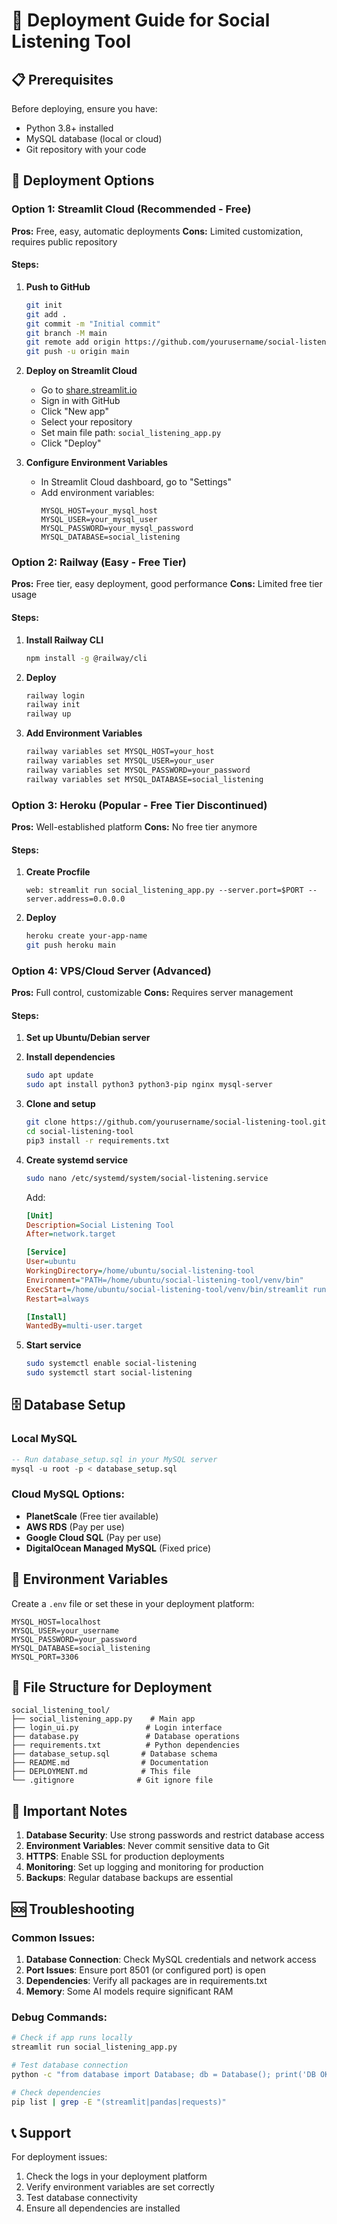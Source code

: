 # 🚀 Deployment Guide for Social Listening Tool

## 📋 Prerequisites

Before deploying, ensure you have:
- Python 3.8+ installed
- MySQL database (local or cloud)
- Git repository with your code

## 🎯 Deployment Options

### Option 1: Streamlit Cloud (Recommended - Free)

**Pros:** Free, easy, automatic deployments
**Cons:** Limited customization, requires public repository

#### Steps:
1. **Push to GitHub**
   ```bash
   git init
   git add .
   git commit -m "Initial commit"
   git branch -M main
   git remote add origin https://github.com/yourusername/social-listening-tool.git
   git push -u origin main
   ```

2. **Deploy on Streamlit Cloud**
   - Go to [share.streamlit.io](https://share.streamlit.io)
   - Sign in with GitHub
   - Click "New app"
   - Select your repository
   - Set main file path: `social_listening_app.py`
   - Click "Deploy"

3. **Configure Environment Variables**
   - In Streamlit Cloud dashboard, go to "Settings"
   - Add environment variables:
     ```
     MYSQL_HOST=your_mysql_host
     MYSQL_USER=your_mysql_user
     MYSQL_PASSWORD=your_mysql_password
     MYSQL_DATABASE=social_listening
     ```

### Option 2: Railway (Easy - Free Tier)

**Pros:** Free tier, easy deployment, good performance
**Cons:** Limited free tier usage

#### Steps:
1. **Install Railway CLI**
   ```bash
   npm install -g @railway/cli
   ```

2. **Deploy**
   ```bash
   railway login
   railway init
   railway up
   ```

3. **Add Environment Variables**
   ```bash
   railway variables set MYSQL_HOST=your_host
   railway variables set MYSQL_USER=your_user
   railway variables set MYSQL_PASSWORD=your_password
   railway variables set MYSQL_DATABASE=social_listening
   ```

### Option 3: Heroku (Popular - Free Tier Discontinued)

**Pros:** Well-established platform
**Cons:** No free tier anymore

#### Steps:
1. **Create Procfile**
   ```
   web: streamlit run social_listening_app.py --server.port=$PORT --server.address=0.0.0.0
   ```

2. **Deploy**
   ```bash
   heroku create your-app-name
   git push heroku main
   ```

### Option 4: VPS/Cloud Server (Advanced)

**Pros:** Full control, customizable
**Cons:** Requires server management

#### Steps:
1. **Set up Ubuntu/Debian server**
2. **Install dependencies**
   ```bash
   sudo apt update
   sudo apt install python3 python3-pip nginx mysql-server
   ```

3. **Clone and setup**
   ```bash
   git clone https://github.com/yourusername/social-listening-tool.git
   cd social-listening-tool
   pip3 install -r requirements.txt
   ```

4. **Create systemd service**
   ```bash
   sudo nano /etc/systemd/system/social-listening.service
   ```
   
   Add:
   ```ini
   [Unit]
   Description=Social Listening Tool
   After=network.target

   [Service]
   User=ubuntu
   WorkingDirectory=/home/ubuntu/social-listening-tool
   Environment="PATH=/home/ubuntu/social-listening-tool/venv/bin"
   ExecStart=/home/ubuntu/social-listening-tool/venv/bin/streamlit run social_listening_app.py --server.port=8501 --server.address=0.0.0.0
   Restart=always

   [Install]
   WantedBy=multi-user.target
   ```

5. **Start service**
   ```bash
   sudo systemctl enable social-listening
   sudo systemctl start social-listening
   ```

## 🗄️ Database Setup

### Local MySQL
```sql
-- Run database_setup.sql in your MySQL server
mysql -u root -p < database_setup.sql
```

### Cloud MySQL Options:
- **PlanetScale** (Free tier available)
- **AWS RDS** (Pay per use)
- **Google Cloud SQL** (Pay per use)
- **DigitalOcean Managed MySQL** (Fixed price)

## 🔧 Environment Variables

Create a `.env` file or set these in your deployment platform:

```env
MYSQL_HOST=localhost
MYSQL_USER=your_username
MYSQL_PASSWORD=your_password
MYSQL_DATABASE=social_listening
MYSQL_PORT=3306
```

## 📁 File Structure for Deployment

```
social_listening_tool/
├── social_listening_app.py    # Main app
├── login_ui.py               # Login interface
├── database.py               # Database operations
├── requirements.txt          # Python dependencies
├── database_setup.sql       # Database schema
├── README.md                # Documentation
├── DEPLOYMENT.md            # This file
└── .gitignore              # Git ignore file
```

## 🚨 Important Notes

1. **Database Security**: Use strong passwords and restrict database access
2. **Environment Variables**: Never commit sensitive data to Git
3. **HTTPS**: Enable SSL for production deployments
4. **Monitoring**: Set up logging and monitoring for production
5. **Backups**: Regular database backups are essential

## 🆘 Troubleshooting

### Common Issues:
1. **Database Connection**: Check MySQL credentials and network access
2. **Port Issues**: Ensure port 8501 (or configured port) is open
3. **Dependencies**: Verify all packages are in requirements.txt
4. **Memory**: Some AI models require significant RAM

### Debug Commands:
```bash
# Check if app runs locally
streamlit run social_listening_app.py

# Test database connection
python -c "from database import Database; db = Database(); print('DB OK')"

# Check dependencies
pip list | grep -E "(streamlit|pandas|requests)"
```

## 📞 Support

For deployment issues:
1. Check the logs in your deployment platform
2. Verify environment variables are set correctly
3. Test database connectivity
4. Ensure all dependencies are installed 